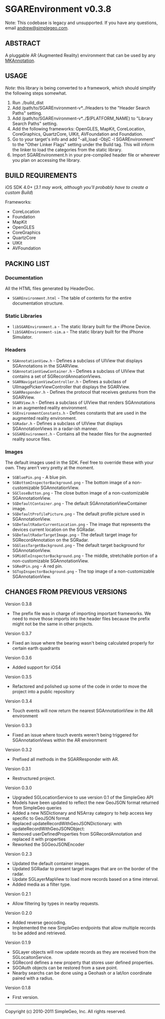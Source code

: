 # SGAREnvironment v0.3.8

Note: This codebase is legacy and unsupported. If you have any questions, email andrew@simplegeo.com.

## ABSTRACT

A pluggable AR (Augmented Reality) environment that can be used by any
[MKAnnotation](http://developer.apple.com/library/ios/documentation/MapKit/Reference/MKAnnotation_Protocol/Reference/Reference.html).

## USAGE

*Note*: this library is being converted to a framework, which should simplify
the following steps somewhat.

1. Run ./build_dist
2. Add /path/to/SGAREnvironment-v*.*.*/Headers to the "Header Search Paths" setting.
3. Add /path/to/SGAREnvironment-v*.*.*/$(PLATFORM_NAME) to "Library Search Paths" setting.
4. Add the following frameworks: OpenGLES, MapKit, CoreLocation, CoreGraphics, QuartzCore, UIKit, AVFoundation and Foundation.
5. Go to your target's info and add "-all_load -ObjC -l SGAREnvironment" to the "Other Linker Flags" setting under the Build tag. This will inform the linker to load the categories from the static library.
6. Import SGAREnvironment.h in your pre-compiled header file or wherever you plan on accessing the library.

## BUILD REQUIREMENTS

iOS SDK 4.0+ (*3.1 may work, although you'll probably have to create a custom
Build*)

Frameworks:

* CoreLocation
* Foundation
* MapKit
* OpenGLES
* CoreGraphics
* QuartzCore
* UIKit
* AVFoundation

## PACKING LIST

### Documentation

All the HTML files generated by HeaderDoc.

* `SGAREnvironment.html` - The table of contents for the entire documentation structure.

### Static Libraries

* `libSGAREnvironment.a` - The static library built for the iPhone Device.
* `libSGAREnvironment-sim.a` - The static library built for the iPhone Simulator.

### Headers

* `SGAnnotationView.h` - Defines a subclass of UIView that displays SGAnnotations in the
SGARView.
* `SGAnnotationViewContainer.h` - Defines a subclass of UIView that contains a set of SGRecordAnnoationViews.
* `SGARNavigationViewController.h` - Defines a subclass of UIImagePickerViewController that displays the SGARView.
* `SGARResponder.h` - Defines the protocol that receives gestures from the SGARView.
* `SGARView.h` - Defines a subclass of UIView that renders SGAnnotations in an augmented reality environment.
* `SGEnvironmentConstants.h` - Defines constants that are used in the augmented reality environment.
* `SGRadar.h` - Defines a subclass of UIView that displays SGAnnotationViews in a radar-ish manner.
* `SGSAREnvironment.h` - Contains all the header files for the augmented reality source files.

### Images

The default images used in the SDK. Feel free to override these with your own.
They aren't very pretty at the moment.

* `SGBluePin.png` - A blue pin.
* `SGBottomInspectorBackground.png` - The bottom image of a non-customizable SGAnnotationView.
* `SGCloseButton.png` - The close button image of a non-customizable SGAnnotationView.
* `SGDefaultContainer.png` - The default SGAnnotationViewContainer image.
* `SGDefaultProfilePicture.png` - The default profile picture used in SGAnnotationView.
* `SGDefaultRadarCurrentLocation.png` - The image that represents the devices current location on the SGRadar.
* `SGDefaultRadarTargetImage.png` - The default target image for SGRecordAnnotation on the SGRadar.
* `SGGlassTargetBackground.png` - The default target background for SGAnnotationView.
* `SGMiddleInspectorBackground.png` - The middle, stretchable portion of a non-customizable SGAnnotationView.
* `SGRedPin.png` - A red pin.
* `SGTopInspectorBackground.png` - The top image of a non-customizable SGAnnotationView.

## CHANGES FROM PREVIOUS VERSIONS

Version 0.3.8

* The prefix file was in charge of importing important frameworks. We need to
move those imports into the header files because the prefix might not be the
same in other projects.

Version 0.3.7

* Fixed an issue where the bearing wasn't being calculated properly for certain
earth quadrants

Version 0.3.6

* Added support for iOS4

Version 0.3.5

* Refactored and polished up some of the code in order to
move the project into a public repository

Version 0.3.4

* Touch events will now return the nearest SGAnnotationView in the
AR environment

Version 0.3.3

* Fixed an issue where touch events weren't being triggered
for SGAnnotationViews within the AR environment

Version 0.3.2

* Prefixed all methods in the SGARResponder with AR.

Version 0.3.1

* Restructured project.

Version 0.3.0

* Upgraded SGLocationService to use version 0.1 of the SimpleGeo API
* Models have been updated to reflect the new GeoJSON format returned
from SimpleGeo queries
* Added a new NSDictionary and NSArray category to help access key specific
to GeoJSON format
* Replaced updateRecordWithGeoJSONDictionary: with updateRecordWithGeoJSONObject:
* Removed userDefinedProperties from SGRecordAnnotation and replaced it with
properties
* Reworked the SGGeoJSONEncoder

Version 0.2.3

* Updated the default container images.
* Updated SGRadar to present target images that are on the border of
the radar.
* Update SGLayerMapView to load more records based on a time interval.
* Added media as a filter type.

Version 0.2.1

* Allow filtering by types in nearby requests.

Version 0.2.0

* Added reverse geocoding.
* Implemented the new SimpleGeo endpoints that allow multiple records to be
added and retrieved.

Version 0.1.9

* SGLayer objects will now update records as they are received from the SGLocaitonService.
* SGRecord defines a new property that stores user defined properties.
* SGOAuth objects can be restored from a save point.
* Nearby searchs can be done using a Geohash or a lat/lon coordinate paired with a radius.

Version 0.1.8

* First version.

- - - -

Copyright (c) 2010-2011 SimpleGeo, Inc. All rights reserved.

